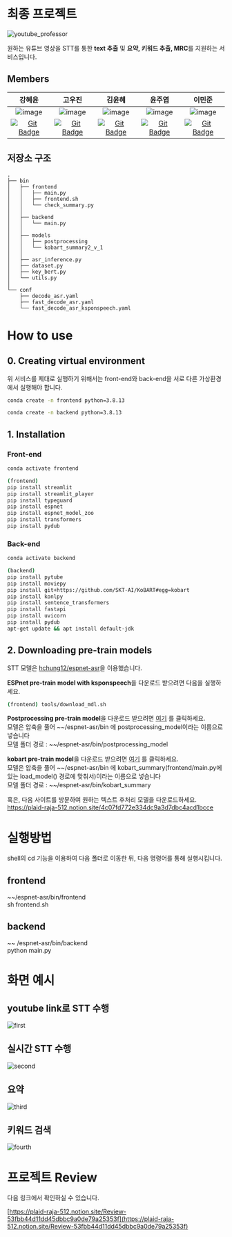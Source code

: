 # 최종 프로젝트

![youtube_professor](https://user-images.githubusercontent.com/76618935/172767342-7c220388-39c1-441e-ab2c-e402e81db769.png)

원하는 유튜브 영상을 STT를 통한 **text 추출** 및 **요약, 키워드 추출, MRC**를 지원하는 서비스입니다.

## Members

|                            강혜윤                            |                            고우진                            |                            김윤혜                            |                            윤주엽                            |                            이민준                            |
| :----------------------------------------------------------: | :----------------------------------------------------------: | :----------------------------------------------------------: | :----------------------------------------------------------: | :----------------------------------------------------------: |
| ![image](https://user-images.githubusercontent.com/48987027/172989959-38762e4e-a6d5-414c-b60e-171d9bc3fea4.png) | ![image](https://user-images.githubusercontent.com/48987027/172990102-1fca7411-6db7-4995-bacc-c656d128953c.png) | ![image](https://user-images.githubusercontent.com/48987027/172990193-a33b7b09-ce89-48bc-9718-ba9cdbcf5c8f.png) | ![image](https://user-images.githubusercontent.com/48987027/172989866-23cdebf1-cb29-451a-9451-c45d7442d378.png) | ![image](https://user-images.githubusercontent.com/48987027/172990006-2f60f1ee-475d-4ada-8926-9677c5463663.png) | <img src='https://avatars.githubusercontent.com/u/56633607?v=4' height=80 width=80px></img> |
| [![Git Badge](http://img.shields.io/badge/-Github-black?style=flat-square&logo=github)](https://github.com/Khyeyoon) | [![Git Badge](http://img.shields.io/badge/-Github-black?style=flat-square&logo=github)](https://github.com/woojjn) | [![Git Badge](http://img.shields.io/badge/-Github-black?style=flat-square&logo=github)](https://github.com/yoonene) | [![Git Badge](http://img.shields.io/badge/-Github-black?style=flat-square&logo=github)](https://github.com/AttractiveMinki) | [![Git Badge](http://img.shields.io/badge/-Github-black?style=flat-square&logo=github)](https://github.com/s1c5000) |

## 저장소 구조

```
.
├── bin
│   ├── frontend
│   │   ├── main.py
│   │   ├── frontend.sh
│   │   └── check_summary.py
│   │
│   ├── backend
│   │   └── main.py
│   │
│   ├── models
│   │   ├── postprocessing
│   │   └── kobart_summary2_v_1
│   │   
│   ├── asr_inference.py
│   ├── dataset.py
│   ├── key_bert.py
│   └── utils.py
│
└── conf
    ├── decode_asr.yaml
    ├── fast_decode_asr.yaml
    └── fast_decode_asr_ksponspeech.yaml

```


# How to use
## 0. Creating virtual environment

위 서비스를 제대로 실행하기 위해서는 front-end와 back-end을 서로 다른 가상환경에서 실행해야 합니다.

```bash
conda create -n frontend python=3.8.13
```

```bash
conda create -n backend python=3.8.13
```

## 1. Installation

### Front-end

```bash
conda activate frontend
```

```bash
(frontend)
pip install streamlit
pip install streamlit_player
pip install typeguard
pip install espnet
pip install espnet_model_zoo
pip install transformers
pip install pydub
```

### Back-end

```bash
conda activate backend
```

```bash
(backend)
pip install pytube
pip install moviepy
pip install git+https://github.com/SKT-AI/KoBART#egg=kobart
pip install konlpy
pip install sentence_transformers
pip install fastapi
pip install uvicorn
pip install pydub
apt-get update && apt install default-jdk
```

## 2. Downloading pre-train models
STT 모델은 [hchung12/espnet-asr](https://github.com/hchung12/espnet-asr)을 이용했습니다.

**ESPnet pre-train model with ksponspeech**을 다운로드 받으려면 다음을 실행하세요.

```bash
(frontend) tools/download_mdl.sh
```


**Postprocessing pre-train model**을 다운로드 받으려면
[여기](https://drive.google.com/file/d/1VlImbs9qh3mwVZmPcVZj3DDMv_p9CFtK/view?usp=sharing)
를 클릭하세요.  
모델은 압축을 풀어 ~~/espnet-asr/bin 에 postprocessing_model이라는 이름으로 넣습니다  
모델 폴더 경로 : ~~/espnet-asr/bin/postprocessing_model

**kobart pre-train model**을 다운로드 받으려면
[여기](https://drive.google.com/file/d/1A_ZVu8DtL-3rmxUaGOKWl7AMtbktivG7/view?usp=sharing)
를 클릭하세요.  
모델은 압축을 풀어 ~~/espnet-asr/bin 에 kobart_summary(frontend/main.py에 있는 load_model() 경로에 맞춰서)이라는 이름으로 넣습니다  
모델 폴더 경로 : ~~/espnet-asr/bin/kobart_summary

혹은, 다음 사이트를 방문하여 원하는 텍스트 후처리 모델을 다운로드하세요.
https://plaid-raja-512.notion.site/4c07fd772e334dc9a3d7dbc4acd1bcce

# 실행방법  
shell의 cd 기능을 이용하여 다음 폴더로 이동한 뒤, 다음 명령어를 통해 실행시킵니다.  

## frontend  
~~/espnet-asr/bin/frontend  
sh frontend.sh  

## backend  
~~ /espnet-asr/bin/backend  
python main.py  


# 화면 예시

## youtube link로 STT 수행

![first](https://user-images.githubusercontent.com/70371239/173291581-88f35e8c-e770-4397-8c1a-b886feb75964.gif)


## 실시간 STT 수행

![second](https://user-images.githubusercontent.com/70371239/173291709-03e7001d-11d7-4db3-a522-762fdda0fc84.gif)


## 요약

![third](https://user-images.githubusercontent.com/70371239/173291770-660c477b-a5ef-4afe-8888-c838396deb02.gif)


## 키워드 검색

![fourth](https://user-images.githubusercontent.com/70371239/173291803-5e8ae983-676f-4d26-988d-d26747ae2bb0.gif)


# 프로젝트 Review

다음 링크에서 확인하실 수 있습니다.

[https://plaid-raja-512.notion.site/Review-53fbb44d11dd45dbbc9a0de79a25353f](https://plaid-raja-512.notion.site/Review-53fbb44d11dd45dbbc9a0de79a25353f)

